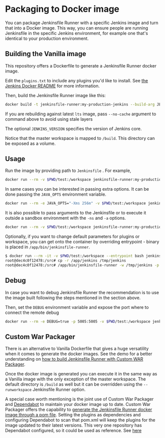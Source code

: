 # Packaging to Docker image
You can package Jenkinsfile Runner with a specific Jenkins image and turn that into a Docker image.
This way, you can ensure people are running Jenkinsfile in the specific Jenkins environment, for example one that's identical to your production environment.

## Building the Vanilla image
This repository offers a Dockerfile to generate a Jenkinsfile Runner docker image.

Edit the `plugins.txt` to include any plugins you'd like to install. See [the Jenkins Docker README](https://github.com/jenkinsci/docker#preinstalling-plugins) for more information.

Then, build the Jenkinsfile Runner image like this:

```bash
docker build -t jenkinsfile-runner:my-production-jenkins --build-arg JENKINS_VERSION=2.121.1 .
```

If you are rebuilding against latest `lts` image, pass `--no-cache` argument to command above
to avoid using stale layers

The optional `JENKINS_VERSION` specifies the version of Jenkins core.

Notice that the master workspace is mapped to `/build`.
This directory can be exposed as a volume.


## Usage
Run the image by providing path to `Jenkinsfile` . For example,

```bash
docker run --rm -v $PWD/test:/workspace jenkinsfile-runner:my-production-jenkins
```

In same cases you can be interested in passing extra options.
It can be done passing the `JAVA_OPTS` environment variable.

```bash
docker run --rm -e JAVA_OPTS="-Xms 256m" -v $PWD/test:/workspace jenkinsfile-runner:my-production-jenkins
```

It is also possible to pass arguments to the Jenkinsfile or to execute it outside a sandbox environment with the `-ns` and `-a` options.

```bash
docker run --rm -v $PWD/test:/workspace jenkinsfile-runner:my-production-jenkins -ns -a "my_param=any_value"
```

Optionally, if you want to change default parameters for plugins or workspace, you can get onto the container
by overriding entrypoint - binary is placed in `/app/bin/jenkinsfile-runner`.

```bash
$ docker run --rm -it -v $PWD/test:/workspace --entrypoint bash jenkinsfile-runner:my-production-jenkins
root@dec4c0f12478:/src# cp -r /app/jenkins /tmp/jenkins
root@dec4c0f12478:/src# /app/bin/jenkinsfile-runner -w /tmp/jenkins -p /usr/share/jenkins/ref/plugins -f /workspace
```

## Debug
In case you want to debug Jenkinsfile Runner the recommendation is to use the image built following the steps mentioned in the section above.

Then, set the `DEBUG` environment variable and expose the port where to connect the remote debug

```bash
docker run --rm -e DEBUG=true -p 5005:5005 -v $PWD/test:/workspace jenkinsfile-runner:my-production-jenkins
```

## Custom War Packager
There is an alternative to Vanilla Dockerfile that gives a huge versatility when it comes to generate the docker images.
See the demo for a better understanding on [how to build Jenkinsfile Runner with Custom WAR Packager](demo/cwp).

Once the docker image is generated you can execute it in the same way as a Vanilla image with the only exception of the master workspace.
The default directory is `/build` as well but it can be overridden using the `--runworkspace` Jenkinsfile Runner option.

A special case worth mentioning is the joint use of Custom War Packager and [Dependabot](https://dependabot.com) to maintain your docker image up to date.
Custom War Packager offers the capability to [generate the Jenkinsfile Runner docker image through a pom file](https://github.com/jenkinsci/custom-war-packager/tree/master/demo/artifact-manager-s3-pom).
Setting the plugins as dependencies and configuring Dependabot to scan that pom.xml will keep the plugins for the image updated to their latest versions.
This very one repository has Dependabot configured, so it could be used as reference. See [here](.dependabot)
